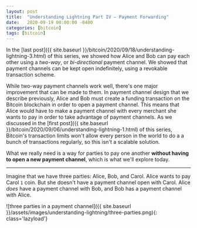 ```yaml
---
layout: post
title:  "Understanding Lightning Part IV – Payment Forwarding"
date:   2020-09-19 00:00:00 -0400
categories: [bitcoin]
tags: [bitcoin]
---
```


In the [last post]({{ site.baseurl }}/bitcoin/2020/09/18/understanding-lightning-3.html) of this series, we showed how Alice and Bob can pay each other using a *two-way*, or *bi-directional* payment channel. We showed that payment channels can be kept open indefinitely, using a revokable transaction scheme.

While two-way payment channels work well, there's one major improvement that can be made to them. In payment channel design that we describe previously, Alice and Bob must create a funding transaction on the Bitcoin blockchain in order to open a payment channel. This means that Alice would have to make a payment channel with every merchant she wants to pay in order to take advantage of payment channels. As we discussed in the [first post]({{ site.baseurl }}/bitcoin/2020/09/06/understanding-lightning-1.html) of this series, Bitcoin's transaction limits won't allow every person in the world to do a a bunch of transactions regularly, so this isn't a scalable solution.

What we really need is a way for parties to pay one another **without having to open a new payment channel**, which is what we'll explore today.

---

Imagine that we have three parties: Alice, Bob, and Carol. Alice wants to pay Carol `1` coin. But she doesn't have a payment channel open with Carol. Alice *does* have a payment channel with Bob, and Bob has a payment channel with Alice.

![three parties in a payment channel]({{ site.baseurl }}/assets/images/understanding-lightning/three-parties.png){: class='lazyload'}
